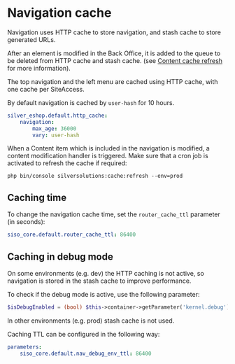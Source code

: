 # Navigation cache

Navigation uses HTTP cache to store navigation, and stash cache to store generated URLs.

After an element is modified in the Back Office, it is added to the queue to be deleted from HTTP cache and stash cache.
(see [Content cache refresh](../cache/content_cache_refresh/content_cache_refresh.md) for more information).

The top navigation and the left menu are cached using HTTP cache, with one cache per SiteAccess.

By default navigation is cached by `user-hash` for 10 hours.

``` yaml
silver_eshop.default.http_cache:
    navigation:
        max_age: 36000
        vary: user-hash
```

When a Content item which is included in the navigation is modified, a content modification handler is triggered.
Make sure that a cron job is activated to refresh the cache if required:

`php bin/console silversolutions:cache:refresh --env=prod`

## Caching time

To change the navigation cache time, set the `router_cache_ttl` parameter (in seconds):

``` yaml
siso_core.default.router_cache_ttl: 86400
```

## Caching in debug mode

On some environments (e.g. dev) the HTTP caching is not active, so navigation is stored in the stash cache to improve performance.

To check if the debug mode is active, use the following parameter:

``` php
$isDebugEnabled = (bool) $this->container->getParameter('kernel.debug')
```

In other environments (e.g. prod) stash cache is not used.

Caching TTL can be configured in the following way:

``` yaml
parameters:    
    siso_core.default.nav_debug_env_ttl: 86400
```
